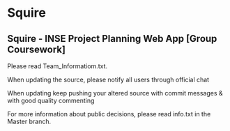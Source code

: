 # Squire

## Squire - INSE Project Planning Web App [Group Coursework]

Please read Team_Informatiom.txt.

When updating the source, please notify all users through official chat

When updating keep pushing your altered source with commit messages & with good quality commenting

For more information about public decisions, please read info.txt in the Master branch.


